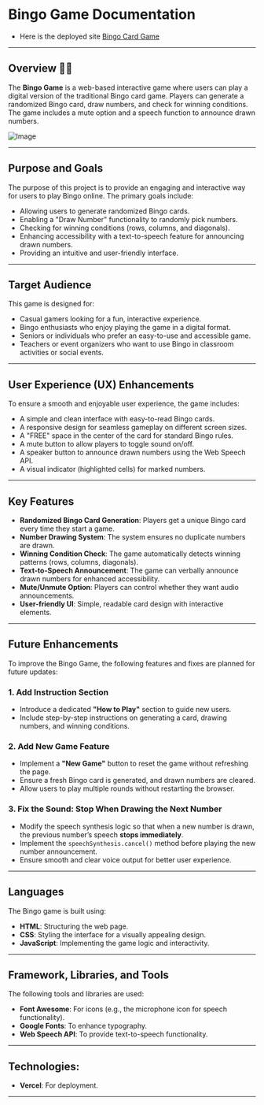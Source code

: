 # Bingo Game Documentation

- Here is the deployed site [Bingo Card Game]()

---

## Overview 🚀🎲
The **Bingo Game** is a web-based interactive game where users can play a digital version of the traditional Bingo card game. Players can generate a randomized Bingo card, draw numbers, and check for winning conditions. The game includes a mute option and a speech function to announce drawn numbers.

![Image](https://github.com/user-attachments/assets/2524cab1-372c-4f2f-aa24-589316549b58)

---

## Purpose and Goals
The purpose of this project is to provide an engaging and interactive way for users to play Bingo online. The primary goals include:
- Allowing users to generate randomized Bingo cards.
- Enabling a "Draw Number" functionality to randomly pick numbers.
- Checking for winning conditions (rows, columns, and diagonals).
- Enhancing accessibility with a text-to-speech feature for announcing drawn numbers.
- Providing an intuitive and user-friendly interface.

---

## Target Audience
This game is designed for:
- Casual gamers looking for a fun, interactive experience.
- Bingo enthusiasts who enjoy playing the game in a digital format.
- Seniors or individuals who prefer an easy-to-use and accessible game.
- Teachers or event organizers who want to use Bingo in classroom activities or social events.

---

## User Experience (UX) Enhancements
To ensure a smooth and enjoyable user experience, the game includes:
- A simple and clean interface with easy-to-read Bingo cards.
- A responsive design for seamless gameplay on different screen sizes.
- A "FREE" space in the center of the card for standard Bingo rules.
- A mute button to allow players to toggle sound on/off.
- A speaker button to announce drawn numbers using the Web Speech API.
- A visual indicator (highlighted cells) for marked numbers.

---

## Key Features
- **Randomized Bingo Card Generation**: Players get a unique Bingo card every time they start a game.
- **Number Drawing System**: The system ensures no duplicate numbers are drawn.
- **Winning Condition Check**: The game automatically detects winning patterns (rows, columns, diagonals).
- **Text-to-Speech Announcement**: The game can verbally announce drawn numbers for enhanced accessibility.
- **Mute/Unmute Option**: Players can control whether they want audio announcements.
- **User-friendly UI**: Simple, readable card design with interactive elements.

---

## Future Enhancements
To improve the Bingo Game, the following features and fixes are planned for future updates:

### 1. Add Instruction Section
- Introduce a dedicated **"How to Play"** section to guide new users.
- Include step-by-step instructions on generating a card, drawing numbers, and winning conditions.

### 2. Add New Game Feature
- Implement a **"New Game"** button to reset the game without refreshing the page.
- Ensure a fresh Bingo card is generated, and drawn numbers are cleared.
- Allow users to play multiple rounds without restarting the browser.

### 3. Fix the Sound: Stop When Drawing the Next Number
- Modify the speech synthesis logic so that when a new number is drawn, the previous number’s speech **stops immediately**.
- Implement the `speechSynthesis.cancel()` method before playing the new number announcement.
- Ensure smooth and clear voice output for better user experience.

---

## Languages
The Bingo game is built using:
- **HTML**: Structuring the web page.
- **CSS**: Styling the interface for a visually appealing design.
- **JavaScript**: Implementing the game logic and interactivity.

---

## Framework, Libraries, and Tools
The following tools and libraries are used:
- **Font Awesome**: For icons (e.g., the microphone icon for speech functionality).
- **Google Fonts**: To enhance typography.
- **Web Speech API**: To provide text-to-speech functionality.

---

## Technologies:
- **Vercel**: For deployment.

---